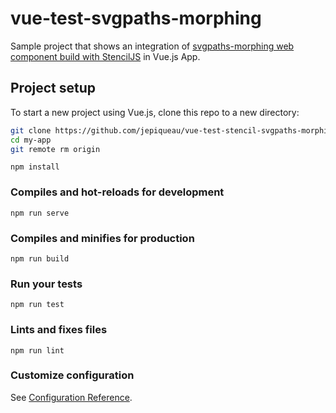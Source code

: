 # vue-test-svgpaths-morphing
Sample project that shows an integration of [svgpaths-morphing web component build with StencilJS](https://github.com/jepiqueau/stencil-svgpaths-morphing) 
in Vue.js App.


## Project setup
To start a new project using Vue.js, clone this repo to a new directory:

```bash
git clone https://github.com/jepiqueau/vue-test-stencil-svgpaths-morphing.git my-app
cd my-app
git remote rm origin
```


```
npm install
```

### Compiles and hot-reloads for development
```
npm run serve
```

### Compiles and minifies for production
```
npm run build
```

### Run your tests
```
npm run test
```

### Lints and fixes files
```
npm run lint
```

### Customize configuration
See [Configuration Reference](https://cli.vuejs.org/config/).
